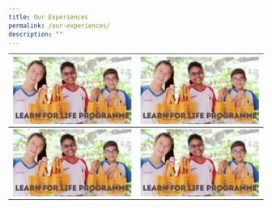```yaml
---
title: Our Experiences
permalink: /our-experiences/
description: ""
---
```

| ![](/images/Learn%20for%20Life%20Programme.png) |![](/images/Learn%20for%20Life%20Programme.png)  |
| -------- | -------- | 
| ![](/images/Learn%20for%20Life%20Programme.png) | ![](/images/Learn%20for%20Life%20Programme.png)  |